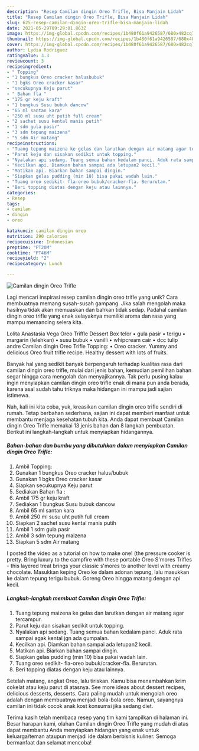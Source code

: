 ```yaml
---
description: "Resep Camilan dingin Oreo Trifle, Bisa Manjain Lidah"
title: "Resep Camilan dingin Oreo Trifle, Bisa Manjain Lidah"
slug: 625-resep-camilan-dingin-oreo-trifle-bisa-manjain-lidah
date: 2021-05-29T09:29:01.863Z
image: https://img-global.cpcdn.com/recipes/1b480f61a9426587/680x482cq70/camilan-dingin-oreo-trifle-foto-resep-utama.jpg
thumbnail: https://img-global.cpcdn.com/recipes/1b480f61a9426587/680x482cq70/camilan-dingin-oreo-trifle-foto-resep-utama.jpg
cover: https://img-global.cpcdn.com/recipes/1b480f61a9426587/680x482cq70/camilan-dingin-oreo-trifle-foto-resep-utama.jpg
author: Lydia Rodriguez
ratingvalue: 3.3
reviewcount: 3
recipeingredient:
- " Topping"
- "1 bungkus Oreo cracker halusbubuk"
- "1 bgks Oreo cracker kasar"
- "secukupnya Keju parut"
- " Bahan fla "
- "175 gr keju kraft"
- "1 bungkus Susu bubuk dancow"
- "65 ml santan kara"
- "250 ml susu uht putih full cream"
- "2 sachet susu kental manis putih"
- "1 sdm gula pasir"
- "3 sdm tepung maizena"
- "5 sdm Air matang"
recipeinstructions:
- "Tuang tepung maizena ke gelas dan larutkan dengan air matang agar tercampur."
- "Parut keju dan sisakan sedikit untuk topping."
- "Nyalakan api sedang. Tuang semua bahan kedalam panci. Aduk rata sampai agak kental jgn ada gumpalan."
- "Kecilkan api. Diamkan bahan sampai ada letupan2 kecil."
- "Matikan api. Biarkan bahan sampai dingin."
- "Siapkan gelas pudding (min 10) bisa pakai wadah lain."
- "Tuang oreo sedikit- fla-oreo bubuk/cracker-fla. Berurutan."
- "Beri topping diatas dengan keju atau lainnya."
categories:
- Resep
tags:
- camilan
- dingin
- oreo

katakunci: camilan dingin oreo 
nutrition: 290 calories
recipecuisine: Indonesian
preptime: "PT20M"
cooktime: "PT46M"
recipeyield: "2"
recipecategory: Lunch

---
```



![Camilan dingin Oreo Trifle](https://img-global.cpcdn.com/recipes/1b480f61a9426587/680x482cq70/camilan-dingin-oreo-trifle-foto-resep-utama.jpg)

Lagi mencari inspirasi resep camilan dingin oreo trifle yang unik? Cara membuatnya memang susah-susah gampang. Jika salah mengolah maka hasilnya tidak akan memuaskan dan bahkan tidak sedap. Padahal camilan dingin oreo trifle yang enak selayaknya memiliki aroma dan rasa yang mampu memancing selera kita.

Lolita Anastasia Vega Oreo Triffle Dessert Box telor • gula pasir • terigu • margarin (lelehkan) • susu bubuk • vanilli • whipcream cair • dcc tulip andre Camilan dingin Oreo Trifle Topping: • Oreo cracker. Yummy and delicious Oreo fruit trifle recipe. Healthy dessert with lots of fruits.

Banyak hal yang sedikit banyak berpengaruh terhadap kualitas rasa dari camilan dingin oreo trifle, mulai dari jenis bahan, kemudian pemilihan bahan segar hingga cara mengolah dan menyajikannya. Tak perlu pusing kalau ingin menyiapkan camilan dingin oreo trifle enak di mana pun anda berada, karena asal sudah tahu triknya maka hidangan ini mampu jadi sajian istimewa.


Nah, kali ini kita coba, yuk, kreasikan camilan dingin oreo trifle sendiri di rumah. Tetap berbahan sederhana, sajian ini dapat memberi manfaat untuk membantu menjaga kesehatan tubuh kita. Anda dapat membuat Camilan dingin Oreo Trifle memakai 13 jenis bahan dan 8 langkah pembuatan. Berikut ini langkah-langkah untuk menyiapkan hidangannya.

<!--inarticleads1-->

##### Bahan-bahan dan bumbu yang dibutuhkan dalam menyiapkan Camilan dingin Oreo Trifle:

1. Ambil  Topping:
1. Gunakan 1 bungkus Oreo cracker halus/bubuk
1. Gunakan 1 bgks Oreo cracker kasar
1. Siapkan secukupnya Keju parut
1. Sediakan  Bahan fla :
1. Ambil 175 gr keju kraft
1. Sediakan 1 bungkus Susu bubuk dancow
1. Ambil 65 ml santan kara
1. Ambil 250 ml susu uht putih full cream
1. Siapkan 2 sachet susu kental manis putih
1. Ambil 1 sdm gula pasir
1. Ambil 3 sdm tepung maizena
1. Siapkan 5 sdm Air matang


I posted the video as a tutorial on how to make one! (the pressure cooker is pretty. Bring luxury to the campfire with these portable Oreo S&#39;mores Trifles - this layered treat brings your classic s&#39;mores to another level with creamy chocolate. Masukkan keping Oreo ke dalam adonan tepung, lalu masukkan ke dalam tepung terigu bubuk. Goreng Oreo hingga matang dengan api kecil. 

<!--inarticleads2-->

##### Langkah-langkah membuat Camilan dingin Oreo Trifle:

1. Tuang tepung maizena ke gelas dan larutkan dengan air matang agar tercampur.
1. Parut keju dan sisakan sedikit untuk topping.
1. Nyalakan api sedang. Tuang semua bahan kedalam panci. Aduk rata sampai agak kental jgn ada gumpalan.
1. Kecilkan api. Diamkan bahan sampai ada letupan2 kecil.
1. Matikan api. Biarkan bahan sampai dingin.
1. Siapkan gelas pudding (min 10) bisa pakai wadah lain.
1. Tuang oreo sedikit- fla-oreo bubuk/cracker-fla. Berurutan.
1. Beri topping diatas dengan keju atau lainnya.


Setelah matang, angkat Oreo, lalu tiriskan. Kamu bisa menambahkan krim cokelat atau keju parut di atasnya. See more ideas about dessert recipes, delicious desserts, desserts. Cara paling mudah untuk mengolah oreo adalah dengan membuatnya menjadi bola-bola oreo. Namun, sayangnya camilan ini tidak cocok anak kost konsumsi jika sedang diet. 

Terima kasih telah membaca resep yang tim kami tampilkan di halaman ini. Besar harapan kami, olahan Camilan dingin Oreo Trifle yang mudah di atas dapat membantu Anda menyiapkan hidangan yang enak untuk keluarga/teman ataupun menjadi ide dalam berbisnis kuliner. Semoga bermanfaat dan selamat mencoba!
